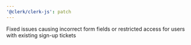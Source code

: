 ```yaml
---
'@clerk/clerk-js': patch
---
```


Fixed issues causing incorrect form fields or restricted access for users with existing sign-up tickets

